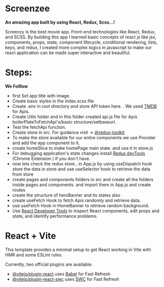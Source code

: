  # Screenzee
**An amazing app built by using React, Redux, Scss...!**
 
 Screenzy is the best movie app. Front-end technologies like React, Redux, and SCSS. By building this app I learned basic concepts of react js like jsx, components, props, state, component lifecycle, conditional rendering, lists, keys, and redux, I created more complex logics in javascript to make our react application can be made super interactive and beautiful. 

 # Steps:
**We Folllow**

- first Set app title with  image.
- Create basic styles in the index.scss file
- Create .env in root directory and store API token here.
. We used [TMDB](https://www.themoviedb.org/) for Apis.
- Create Utils folder and in this folder created api.js file for Apis boilerPlateToFetchApi's/basic structure/setbaseurl.
- Test the fetchApi function.
- Create store in src. For guidance visit -> [@redux-toolkit](https://redux-toolkit.js.org/tutorials/quick-start)
- To make the store available for our entire components we use Provider and add the app component to it.
- create homeSlice to make homePage main state. and use it in store.js
-  For debugging application's state changes install [Redux devTools](https://chrome.google.com/webstore/detail/redux-devtools/lmhkpmbekcpmknklioeibfkpmmfibljd) (Chrome Extension 
) if you don't have.
- now lets check the redux store , in App.js by using useDispatch hook store the data in store and use useSelector hook  to retrieve the data from store
- create pages and components folders in src and create all the folders inside pages and components. and import them in App.js and create routes 
- create the structure of heroBanner and its states also
- create useFetch Hook  to fetch Apis randomly and retrieve data.
- use useFetch Hook in HomeBanner to retrieve random background.
- Use [React Developer Tools](https://chrome.google.com/webstore/detail/react-developer-tools/fmkadmapgofadopljbjfkapdkoienihi) to inspect React components, edit props and state, and identify performance problems.
# React + Vite

This template provides a minimal setup to get React working in Vite with HMR and some ESLint rules.

Currently, two official plugins are available:

- [@vitejs/plugin-react](https://github.com/vitejs/vite-plugin-react/blob/main/packages/plugin-react/README.md) uses [Babel](https://babeljs.io/) for Fast Refresh
- [@vitejs/plugin-react-swc](https://github.com/vitejs/vite-plugin-react-swc) uses [SWC](https://swc.rs/) for Fast Refresh
